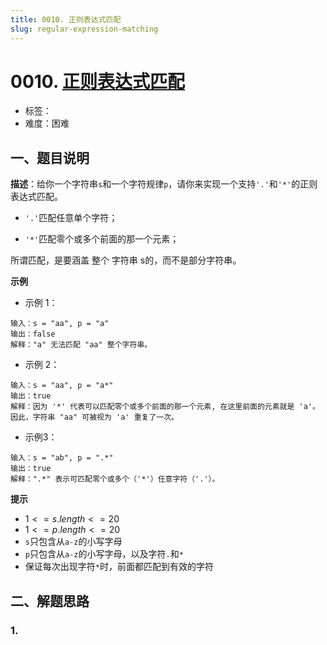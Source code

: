 ```yaml
---
title: 0010. 正则表达式匹配
slug: regular-expression-matching
---
```


# 0010. [正则表达式匹配](https://leetcode.cn/problems/regular-expression-matching/)

- 标签：
- 难度：困难

## 一、题目说明

**描述**：给你一个字符串`s`和一个字符规律`p`，请你来实现一个支持`'.'`和`'*'`的正则表达式匹配。

* `'.'`匹配任意单个字符；

* `'*'`匹配零个或多个前面的那一个元素；

所谓匹配，是要涵盖 整个 字符串 s的，而不是部分字符串。

**示例**

* 示例 1：

```text
输入：s = "aa", p = "a"
输出：false
解释："a" 无法匹配 "aa" 整个字符串。
```

* 示例 2：

```text
输入：s = "aa", p = "a*"
输出：true
解释：因为 '*' 代表可以匹配零个或多个前面的那一个元素, 在这里前面的元素就是 'a'。因此，字符串 "aa" 可被视为 'a' 重复了一次。
```

* 示例3：

```text
输入：s = "ab", p = ".*"
输出：true
解释：".*" 表示可匹配零个或多个（'*'）任意字符（'.'）。
```

**提示**

* $1 <= s.length <= 20$
* $1 <= p.length <= 20$
* `s`只包含从`a-z`的小写字母
* `p`只包含从`a-z`的小写字母，以及字符`.`和`*`
* 保证每次出现字符`*`时，前面都匹配到有效的字符

## 二、解题思路

### 1.

